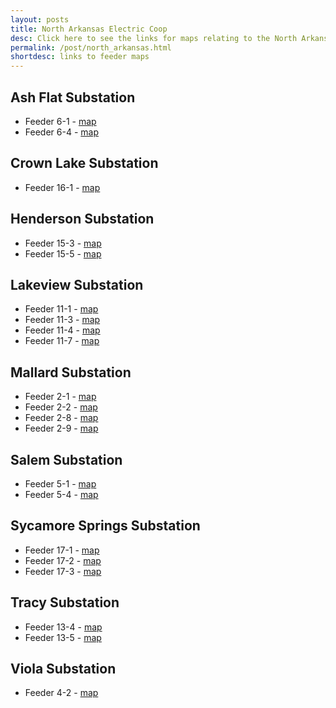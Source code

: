 ```yaml
---
layout: posts
title: North Arkansas Electric Coop
desc: Click here to see the links for maps relating to the North Arkansas Coop.  This is organized by substation/feeders. 
permalink: /post/north_arkansas.html
shortdesc: links to feeder maps
---
```


Ash Flat Substation
-------------------
* Feeder 6-1 - [map](/coop/naec/sash_flat_f6-1.html)
* Feeder 6-4 - [map](/coop/naec/sash_flat_f6-4.html)

Crown Lake Substation
-------------------
* Feeder 16-1 - [map](/coop/naec/scrown_lake_f16-1.html)

Henderson Substation
-------------------
* Feeder 15-3 - [map](/coop/naec/shenderson_f15-3.html)
* Feeder 15-5 - [map](/coop/naec/shenderson_f15-5.html)

Lakeview Substation
-------------------
* Feeder 11-1 - [map](/coop/naec/slakeview_f11-1.html)
* Feeder 11-3 - [map](/coop/naec/slakeview_f11-3.html)
* Feeder 11-4 - [map](/coop/naec/slakeview_f11-4.html)
* Feeder 11-7 - [map](/coop/naec/slakeview_f11-7.html)

Mallard Substation
--------------
* Feeder 2-1 - [map](/coop/naec/sme_f2_1.html)
* Feeder 2-2 - [map](/coop/naec/smallard_f2-2.html)
* Feeder 2-8 - [map](/coop/naec/smallard_f2-8.html)
* Feeder 2-9 - [map](/coop/naec/smn_f2_9.html)

Salem Substation
----------------
* Feeder 5-1 - [map](/coop/naec/ssalem_f5-1.html)
* Feeder 5-4 - [map](/coop/naec/ssalem_f5-4.html)

Sycamore Springs Substation
----------------
* Feeder 17-1 - [map](/coop/naec/ssyc_sprs_f17-1.html)
* Feeder 17-2 - [map](/coop/naec/ssyc_sprs_f17-2.html)
* Feeder 17-3 - [map](/coop/naec/ssyc_sprs_f17-3.html)

Tracy Substation
----------------
* Feeder 13-4 - [map](/coop/naec/stracy_f13-4.html)
* Feeder 13-5 - [map](/coop/naec/stracy_f13-5.html)

Viola Substation
----------------
* Feeder 4-2 - [map](/coop/naec/sviola_f4-2.html)
